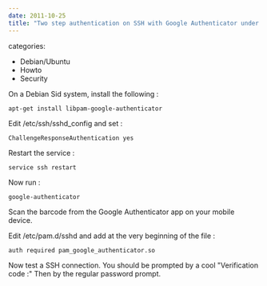 ```yaml
---
date: 2011-10-25
title: "Two step authentication on SSH with Google Authenticator under Debian Sid"
---
```








categories:
- Debian/Ubuntu
- Howto
- Security


On a Debian Sid system, install the following :

`apt-get install libpam-google-authenticator`

Edit /etc/ssh/sshd_config and set :

`ChallengeResponseAuthentication yes`
 
Restart the service :

`service ssh restart`

Now run :

`google-authenticator`

Scan the barcode from the Google Authenticator app on your mobile device.

Edit /etc/pam.d/sshd and add at the very beginning of the file :

`auth required pam_google_authenticator.so`

Now test a SSH connection. You should be prompted by a cool "Verification code :"
Then by the regular password prompt.
